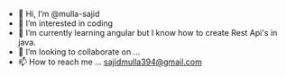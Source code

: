 - 👋 Hi, I’m @mulla-sajid
- 👀 I’m interested in coding
- 🌱 I’m currently learning angular but I know how to create Rest Api's in java.
- 💞️ I’m looking to collaborate on ...
- 📫 How to reach me ... sajidmulla394@gmail.com

<!---
mulla-sajid/mulla-sajid is a ✨ special ✨ repository because its `README.md` (this file) appears on your GitHub profile.
You can click the Preview link to take a look at your changes.
--->
